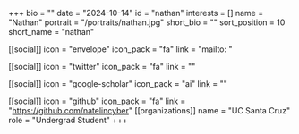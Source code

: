 +++
bio = "" 
date = "2024-10-14" 
id = "nathan" 
interests = [] 
name = "Nathan" 
portrait = "/portraits/nathan.jpg" 
short_bio = "" 
sort_position = 10
 short_name = "nathan" 

[[social]] 
    icon = "envelope" 
    icon_pack = "fa" 
    link = "mailto: "

 [[social]] 
    icon = "twitter" 
    icon_pack = "fa" 
    link = "" 

[[social]] 
    icon = "google-scholar" 
    icon_pack = "ai" 
    link = "" 

[[social]] 
    icon = "github" 
    icon_pack = "fa" 
    link = "https://github.com/natelincyber" 
[[organizations]] 
     name = "UC Santa Cruz" 
      role = "Undergrad Student" 
+++

